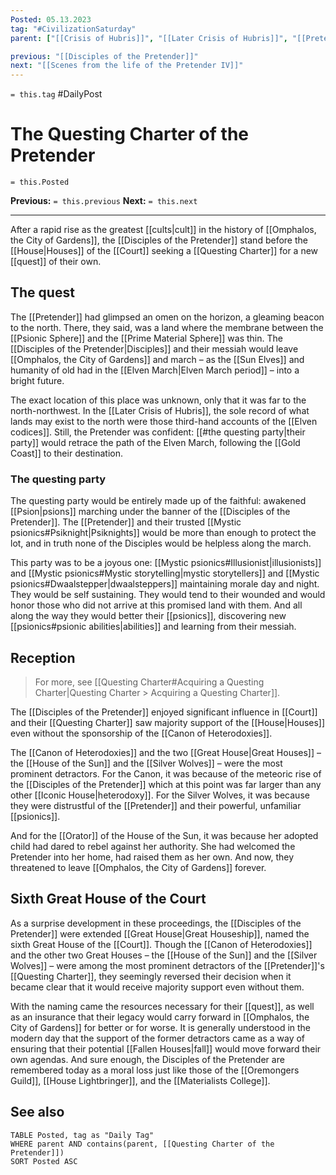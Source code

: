 ```yaml
---
Posted: 05.13.2023
tag: "#CivilizationSaturday"
parent: ["[[Crisis of Hubris]]", "[[Later Crisis of Hubris]]", "[[Pretender]]", "[[Disciples of the Pretender]]", "[[Questing Charter]]"]

previous: "[[Disciples of the Pretender]]"
next: "[[Scenes from the life of the Pretender IV]]"
---
```

`= this.tag` #DailyPost 
# The Questing Charter of the Pretender
`= this.Posted`

**Previous:** `= this.previous`
**Next:** `= this.next`

---

After a rapid rise as the greatest [[cults|cult]] in the history of [[Omphalos, the City of Gardens]], the [[Disciples of the Pretender]] stand before the [[House|Houses]] of the [[Court]] seeking a [[Questing Charter]] for a new [[quest]] of their own.

## The quest

The [[Pretender]] had glimpsed an omen on the horizon, a gleaming beacon to the north. There, they said, was a land where the membrane between the [[Psionic Sphere]] and the [[Prime Material Sphere]] was thin. The [[Disciples of the Pretender|Disciples]] and their messiah would leave [[Omphalos, the City of Gardens]] and march – as the [[Sun Elves]] and humanity of old had in the [[Elven March|Elven March period]] – into a bright future.

The exact location of this place was unknown, only that it was far to the north-northwest. In the [[Later Crisis of Hubris]], the sole record of what lands may exist to the north were those third-hand accounts of the [[Elven codices]]. Still, the Pretender was confident: [[#the questing party|their party]] would retrace the path of the Elven March, following the [[Gold Coast]] to their destination.

### The questing party

The questing party would be entirely made up of the faithful: awakened [[Psion|psions]] marching under the banner of the [[Disciples of the Pretender]]. The [[Pretender]] and their trusted [[Mystic psionics#Psiknight|Psiknights]] would be more than enough to protect the lot, and in truth none of the Disciples would be helpless along the march.

This party was to be a joyous one: [[Mystic psionics#Illusionist|illusionists]] and [[Mystic psionics#Mystic storytelling|mystic storytellers]] and [[Mystic psionics#Dwaalstepper|dwaalsteppers]] maintaining morale day and night. They would be self sustaining. They would tend to their wounded and would honor those who did not arrive at this promised land with them. And all along the way they would better their [[psionics]], discovering new [[psionics#psionic abilities|abilities]] and learning from their messiah.

## Reception

> For more, see [[Questing Charter#Acquiring a Questing Charter|Questing Charter > Acquiring a Questing Charter]].

The [[Disciples of the Pretender]] enjoyed significant influence in [[Court]] and their [[Questing Charter]] saw majority support of the [[House|Houses]] even without the sponsorship of the [[Canon of Heterodoxies]].

The [[Canon of Heterodoxies]] and the two [[Great House|Great Houses]] – the [[House of the Sun]] and the [[Silver Wolves]] – were the most prominent detractors. For the Canon, it was because of the meteoric rise of the [[Disciples of the Pretender]] which at this point was far larger than any other [[Iconic House|heterodoxy]]. For the Silver Wolves, it was because they were distrustful of the [[Pretender]] and their powerful, unfamiliar [[psionics]].

And for the [[Orator]] of the House of the Sun, it was because her adopted child had dared to rebel against her authority. She had welcomed the Pretender into her home, had raised them as her own. And now, they threatened to leave [[Omphalos, the City of Gardens]] forever.

## Sixth Great House of the Court

As a surprise development in these proceedings, the [[Disciples of the Pretender]] were extended [[Great House|Great Houseship]], named the sixth Great House of the [[Court]]. Though the [[Canon of Heterodoxies]] and the other two Great Houses – the [[House of the Sun]] and the [[Silver Wolves]] – were among the most prominent detractors of the [[Pretender]]'s [[Questing Charter]], they seemingly reversed their decision when it became clear that it would receive majority support even without them.

With the naming came the resources necessary for their [[quest]], as well as an insurance that their legacy would carry forward in [[Omphalos, the City of Gardens]] for better or for worse. It is generally understood in the modern day that the support of the former detractors came as a way of ensuring that their potential [[Fallen Houses|fall]] would move forward their own agendas. And sure enough, the Disciples of the Pretender are remembered today as a moral loss just like those of the [[Oremongers Guild]], [[House Lightbringer]], and the [[Materialists College]].

## See also
```dataview
TABLE Posted, tag as "Daily Tag"
WHERE parent AND contains(parent, [[Questing Charter of the Pretender]])
SORT Posted ASC
```